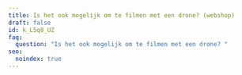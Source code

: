 ```yaml
---
title: Is het ook mogelijk om te filmen met een drone? (webshop)
draft: false
id: k_L5q8_UZ
faq:
  question: "Is het ook mogelijk om te filmen met een drone? "
seo:
  noindex: true
---
```

